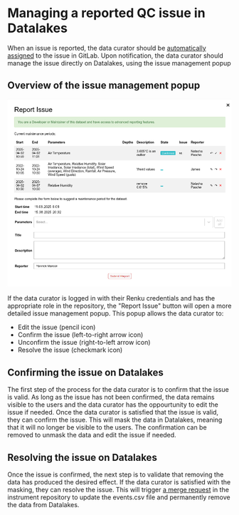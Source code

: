 # Managing a reported QC issue in Datalakes

When an issue is reported, the data curator should be [automatically assigned](assignment.md) to the issue in GitLab. Upon notification, the data curator should manage the issue directly on Datalakes, using the issue management popup

## Overview of the issue management popup

![Screenshot](../img/issue_form_maintainer.png)

If the data curator is logged in with their Renku credentials and has the appropriate role in the repository, the "Report Issue" button will open a more detailed issue management popup. This popup allows the data curator to:

- Edit the issue (pencil icon)
- Confirm the issue (left-to-right arrow icon)
- Unconfirm the issue (right-to-left arrow icon)
- Resolve the issue (checkmark icon)

## Confirming the issue on Datalakes

The first step of the process for the data curator is to confirm that the issue is valid. As long as the issue has not been confirmed, the data remains visible to the users and the data curator has the oppourtunity to edit the issue if needed. Once the data curator is satisfied that the issue is valid, they can confirm the issue. This will mask the data in Datalakes, meaning that it will no longer be visible to the users. The confirmation can be removed to unmask the data and edit the issue if needed.

## Resolving the issue on Datalakes

Once the issue is confirmed, the next step is to validate that removing the data has produced the desired effect. If the data curator is satisfied with the masking, they can resolve the issue. This will trigger [a merge request](merging.md) in the instrument repository to update the events.csv file and permanently remove the data from Datalakes.
